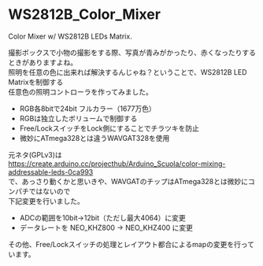 # WS2812B_Color_Mixer
Color Mixer w/ WS2812B LEDs Matrix.

撮影ボックスで小物の撮影をする際、写真が青みがかったり、赤くなったりするときがありますよね。  
照明を任意の色に出来れば解決するんじゃね？ということで、WS2812B LED Matrixを制御する  
任意色の照明コントローラを作ってみました。  

* RGB各8bitで24bit フルカラー（1677万色）  
* RGBは独立したボリュームで制御する  
* Free/LockスイッチをLock側にすることでチラツキを防止  
* 微妙にATmega328とは違うWAVGAT328を使用  

元ネタ(GPLv3)は  
https://create.arduino.cc/projecthub/Arduino_Scuola/color-mixing-addressable-leds-0ca993  
で、あっさり動くかと思いきや、WAVGATのチップはATmega328とは微妙にコンパチではないので  
下記変更を行いました。 

* ADCの範囲を10bit→12bit（ただし最大4064）に変更  
* データレートを NEO_KHZ800 → NEO_KHZ400 に変更  

その他、Free/Lockスイッチの処理とレイアウト都合によるmapの変更を行っています。  

